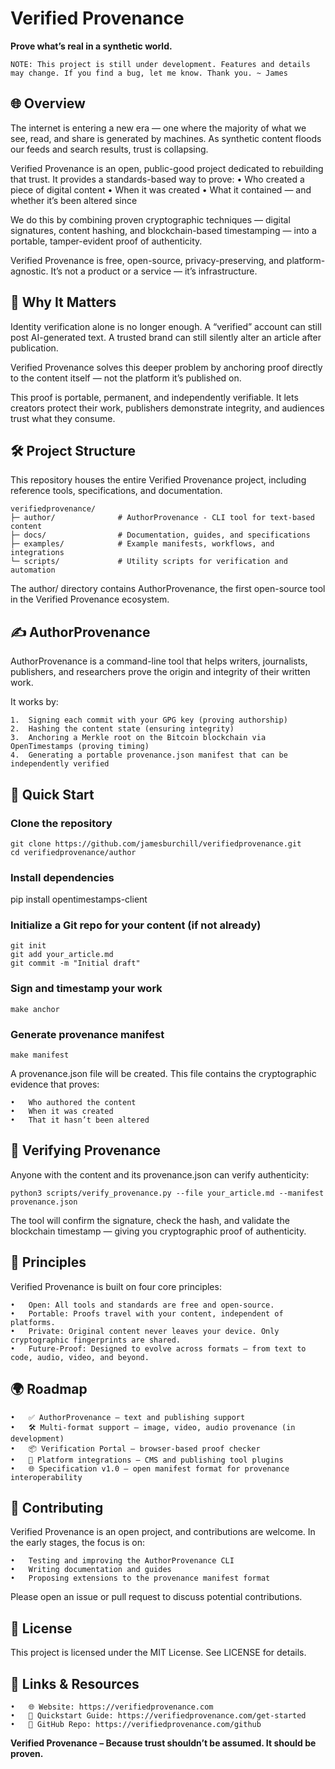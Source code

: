 # Verified Provenance

**Prove what’s real in a synthetic world.**

	NOTE: This project is still under development. Features and details may change. If you find a bug, let me know. Thank you. ~ James

## 🌐 Overview

The internet is entering a new era — one where the majority of what we see, read, and share is generated by machines. As synthetic content floods our feeds and search results, trust is collapsing.

Verified Provenance is an open, public-good project dedicated to rebuilding that trust. It provides a standards-based way to prove:
	•	Who created a piece of digital content
	•	When it was created
	•	What it contained — and whether it’s been altered since

We do this by combining proven cryptographic techniques — digital signatures, content hashing, and blockchain-based timestamping — into a portable, tamper-evident proof of authenticity.

Verified Provenance is free, open-source, privacy-preserving, and platform-agnostic. It’s not a product or a service — it’s infrastructure.

## 🧭 Why It Matters

Identity verification alone is no longer enough. A “verified” account can still post AI-generated text. A trusted brand can still silently alter an article after publication.

Verified Provenance solves this deeper problem by anchoring proof directly to the content itself — not the platform it’s published on.

This proof is portable, permanent, and independently verifiable. It lets creators protect their work, publishers demonstrate integrity, and audiences trust what they consume.

## 🛠️ Project Structure

This repository houses the entire Verified Provenance project, including reference tools, specifications, and documentation.
```
verifiedprovenance/
├─ author/              # AuthorProvenance - CLI tool for text-based content
├─ docs/                # Documentation, guides, and specifications
├─ examples/            # Example manifests, workflows, and integrations
└─ scripts/             # Utility scripts for verification and automation
```

The author/ directory contains AuthorProvenance, the first open-source tool in the Verified Provenance ecosystem.

## ✍️ AuthorProvenance

AuthorProvenance is a command-line tool that helps writers, journalists, publishers, and researchers prove the origin and integrity of their written work.

It works by:

	1.	Signing each commit with your GPG key (proving authorship)
	2.	Hashing the content state (ensuring integrity)
	3.	Anchoring a Merkle root on the Bitcoin blockchain via OpenTimestamps (proving timing)
	4.	Generating a portable provenance.json manifest that can be independently verified

## 🔧 Quick Start

### Clone the repository
```
git clone https://github.com/jamesburchill/verifiedprovenance.git
cd verifiedprovenance/author
```

### Install dependencies
pip install opentimestamps-client

### Initialize a Git repo for your content (if not already)
```
git init
git add your_article.md
git commit -m "Initial draft"
```

### Sign and timestamp your work
```make anchor```

### Generate provenance manifest
```make manifest```

A provenance.json file will be created. This file contains the cryptographic evidence that proves:

	•	Who authored the content
	•	When it was created
	•	That it hasn’t been altered

## 🧪 Verifying Provenance

Anyone with the content and its provenance.json can verify authenticity:

```
python3 scripts/verify_provenance.py --file your_article.md --manifest provenance.json
```

The tool will confirm the signature, check the hash, and validate the blockchain timestamp — giving you cryptographic proof of authenticity.

## 🔐 Principles

Verified Provenance is built on four core principles:

	•	Open: All tools and standards are free and open-source.
	•	Portable: Proofs travel with your content, independent of platforms.
	•	Private: Original content never leaves your device. Only cryptographic fingerprints are shared.
	•	Future-Proof: Designed to evolve across formats — from text to code, audio, video, and beyond.

## 🌍 Roadmap

	•	✅ AuthorProvenance – text and publishing support
	•	🛠️ Multi-format support – image, video, audio provenance (in development)
	•	📦 Verification Portal – browser-based proof checker
	•	🔌 Platform integrations – CMS and publishing tool plugins
	•	🌐 Specification v1.0 – open manifest format for provenance interoperability

## 🤝 Contributing

Verified Provenance is an open project, and contributions are welcome. In the early stages, the focus is on:

	•	Testing and improving the AuthorProvenance CLI
	•	Writing documentation and guides
	•	Proposing extensions to the provenance manifest format

Please open an issue or pull request to discuss potential contributions.

## 📜 License

This project is licensed under the MIT License. See LICENSE for details.

## 📡 Links & Resources

	•	🌐 Website: https://verifiedprovenance.com
	•	📘 Quickstart Guide: https://verifiedprovenance.com/get-started
	•	📂 GitHub Repo: https://verifiedprovenance.com/github

**Verified Provenance – Because trust shouldn’t be assumed. It should be proven.**
